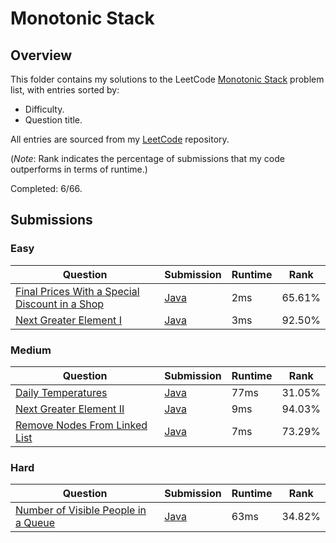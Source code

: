 # Monotonic Stack

## Overview
This folder contains my solutions to the LeetCode [Monotonic Stack](https://leetcode.com/problem-list/monotonic-stack/) problem list,
with entries sorted by:
- Difficulty.
- Question title.

All entries are sourced from my [LeetCode](https://github.com/shumarb/leetcode) repository.

(*Note*: Rank indicates the percentage of submissions that my code outperforms in terms of runtime.)

Completed: 6/66.

## Submissions
### Easy
| Question                                                                                                                                    | Submission                                                                                                         | Runtime | Rank   |
|---------------------------------------------------------------------------------------------------------------------------------------------|--------------------------------------------------------------------------------------------------------------------|---------|--------|
| [Final Prices With a Special Discount in a Shop](https://leetcode.com/problems/final-prices-with-a-special-discount-in-a-shop/description/) | [Java](https://github.com/shumarb/leetcode/blob/main/submissions/java/FinalPricesWithASpecialDiscountInAShop.java) | 2ms     | 65.61% |
| [Next Greater Element I](https://leetcode.com/problems/next-greater-element-i/description/)                                                 | [Java](https://github.com/shumarb/leetcode/blob/main/submissions/java/NextGreaterElementOne.java)                  | 3ms     | 92.50% |

### Medium
| Question                                                                                                  | Submission                                                                                            | Runtime | Rank   |
|-----------------------------------------------------------------------------------------------------------|-------------------------------------------------------------------------------------------------------|---------|--------|
| [Daily Temperatures](https://leetcode.com/problems/daily-temperatures/description/)                       | [Java](https://github.com/shumarb/leetcode/blob/main/submissions/java/DailyTemperatures.java)         | 77ms    | 31.05% |
| [Next Greater Element II](https://leetcode.com/problems/next-greater-element-ii/description/)             | [Java](https://github.com/shumarb/leetcode/blob/main/submissions/java/NextGreaterElementTwo.java)     | 9ms     | 94.03% |
| [Remove Nodes From Linked List](https://leetcode.com/problems/remove-nodes-from-linked-list/description/) | [Java](https://github.com/shumarb/leetcode/blob/main/submissions/java/RemoveNodesFromLinkedList.java) | 7ms     | 73.29% |

### Hard
| Question                                                                                                              | Submission                                                                                                | Runtime | Rank   |
|-----------------------------------------------------------------------------------------------------------------------|-----------------------------------------------------------------------------------------------------------|---------|--------|
| [Number of Visible People in a Queue](https://leetcode.com/problems/number-of-visible-people-in-a-queue/description/) | [Java](https://github.com/shumarb/leetcode/blob/main/submissions/java/NumberOfVisiblePeopleInAQueue.java) | 63ms    | 34.82% |
